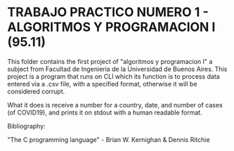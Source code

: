 # TRABAJO PRACTICO NUMERO 1 - ALGORITMOS Y PROGRAMACION I (95.11)

This folder contains the first project of "algoritmos y 
programacion I" a subject from Facultad de Ingenieria de la
Universidad de Buenos Aires. This project is a program that 
runs on CLI which its function is to process data entered via 
a .csv file, with a specified format, otherwise it will be considered
corrupt. 

What it does is receive a number for a country, date, and number of
cases (of COVID19), and prints it on stdout with a human readable
format.

Bibliography:

"The C programming language" - Brian W. Kernighan & Dennis Ritchie

